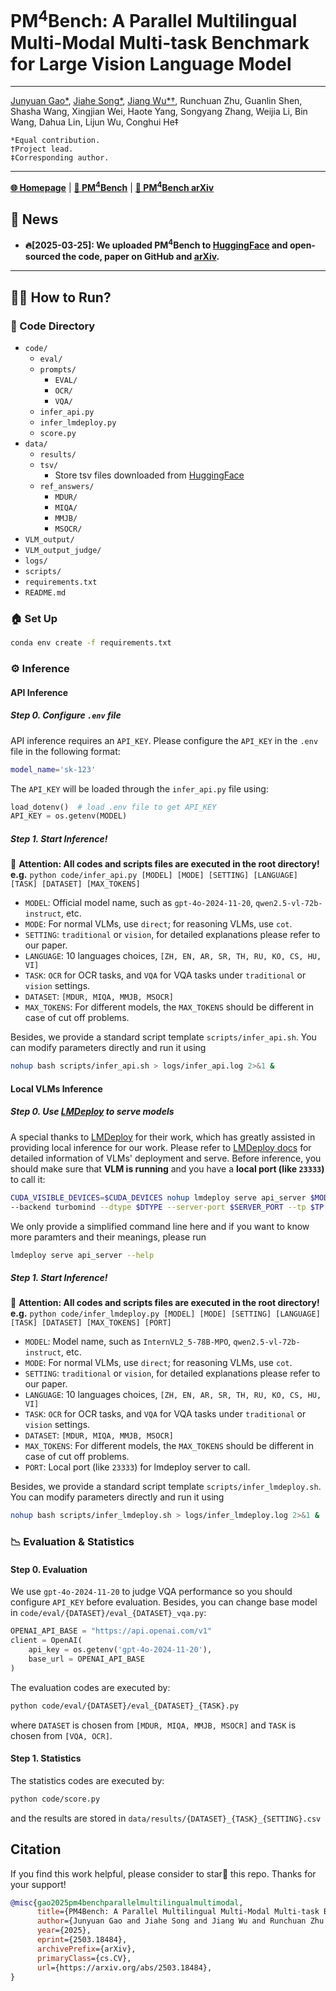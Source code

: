 # PM<sup>4</sup>Bench: A Parallel Multilingual Multi-Modal Multi-task Benchmark for Large Vision Language Model
---

[Junyuan Gao*](), [Jiahe Song*](https://jiahe-song.webflow.io/), [Jiang Wu*†](), Runchuan Zhu, Guanlin Shen, Shasha Wang, Xingjian Wei, Haote Yang, Songyang Zhang, Weijia Li, Bin Wang, Dahua Lin, Lijun Wu, Conghui He‡
```
*Equal contribution.
†Project lead.
‡Corresponding author.
```
---

<!-- [**🌐 Homepage**](https://mmmu-benchmark.github.io/) | [**🏆 Leaderboard**](https://mmmu-benchmark.github.io/#leaderboard) | [**🤗 PM<sup>4</sup>Bench**](https://huggingface.co/datasets/MMMU/MMMU_Pro) | [**📖 MMMU-Pro arXiv**](https://arxiv.org/abs/2409.02813) | [**🤗 MMMU**](https://huggingface.co/datasets/MMMU/MMMU/) | [**📖 MMMU arXiv**](https://arxiv.org/pdf/2311.16502.pdf)  -->

[**🌐 Homepage**](https://songjhpku.github.io/PM4Bench/) | [**🤗 PM<sup>4</sup>Bench**](https://huggingface.co/datasets/songjhPKU/PM4Bench) | [**📖 PM<sup>4</sup>Bench arXiv**](https://arxiv.org/abs/2503.18484) 


## 📢 News

- **🔥[2025-03-25]: We uploaded PM<sup>4</sup>Bench to [HuggingFace](https://huggingface.co/datasets/songjhPKU/PM4Bench) and open-sourced the code, paper on GitHub and [arXiv](https://arxiv.org/abs/2503.18484).**

---

## 🧑‍💻 How to Run?
### 📁 Code Directory
- `code/`
  - `eval/`
  - `prompts/`
    - `EVAL/`
    - `OCR/`
    - `VQA/`
  - `infer_api.py`
  - `infer_lmdeploy.py`
  - `score.py`
- `data/`
  - `results/`
  - `tsv/`
    - Store tsv files downloaded from [HuggingFace](https://huggingface.co/datasets/songjhPKU/PM4Bench)
  - `ref_answers/`
    - `MDUR/`
    - `MIQA/`
    - `MMJB/`
    - `MSOCR/`
- `VLM_output/`
- `VLM_output_judge/`
- `logs/`
- `scripts/`
- `requirements.txt`
- `README.md`
### 🏠 Set Up
``` bash
conda env create -f requirements.txt
```
### ⚙️ Inference
#### API Inference
##### Step 0. Configure `.env` file
API inference requires an `API_KEY`. Please configure the `API_KEY` in the `.env` file in the following format: 
``` bash
model_name='sk-123'
```
The `API_KEY` will be loaded through the `infer_api.py` file using:
``` python
load_dotenv()  # load .env file to get API_KEY
API_KEY = os.getenv(MODEL)
```
##### Step 1. Start Inference!
🔴 **Attention: All codes and scripts files are executed in the root directory!**
**e.g.** `python code/infer_api.py [MODEL] [MODE] [SETTING] [LANGUAGE] [TASK] [DATASET] [MAX_TOKENS]`
* `MODEL`: Official model name, such as `gpt-4o-2024-11-20`, `qwen2.5-vl-72b-instruct`, etc.
* `MODE`: For normal VLMs, use `direct`; for reasoning VLMs, use `cot`.
* `SETTING`: `traditional` or `vision`, for detailed explanations please refer to our paper.
* `LANGUAGE`: 10 languages choices, `[ZH, EN, AR, SR, TH, RU, KO, CS, HU, VI]`
* `TASK`: `OCR` for OCR tasks, and `VQA` for VQA tasks under `traditional` or `vision` settings.
* `DATASET`: `[MDUR, MIQA, MMJB, MSOCR]`
* `MAX_TOKENS`: For different models, the `MAX_TOKENS` should be different in case of cut off problems.

Besides, we provide a standard script template `scripts/infer_api.sh`. You can modify parameters directly and run it using 
``` bash
nohup bash scripts/infer_api.sh > logs/infer_api.log 2>&1 &
```

#### Local VLMs Inference
##### Step 0. Use [LMDeploy](https://github.com/InternLM/lmdeploy) to serve models
A special thanks to [LMDeploy](https://github.com/InternLM/lmdeploy) for their work, which has greatly assisted in providing local inference for our work. Please refer to [LMDeploy docs](https://lmdeploy.readthedocs.io/en/latest/get_started/get_started.html) for detailed information of VLMs' deployment and serve. Before inference, you should make sure that **VLM is running** and you have a **local port (like `23333`)** to call it:
``` bash
CUDA_VISIBLE_DEVICES=$CUDA_DEVICES nohup lmdeploy serve api_server $MODEL_PATH 
--backend turbomind --dtype $DTYPE --server-port $SERVER_PORT --tp $TP > $LOG_PATH 2>&1 &
```
We only provide a simplified command line here and if you want to know more paramters and their meanings, please run
``` bash
lmdeploy serve api_server --help
```
##### Step 1. Start Inference!
🔴 **Attention: All codes and scripts files are executed in the root directory!**
**e.g.** `python code/infer_lmdeploy.py [MODEL] [MODE] [SETTING] [LANGUAGE] [TASK] [DATASET] [MAX_TOKENS] [PORT]`
* `MODEL`: Model name, such as `InternVL2_5-78B-MPO`, `qwen2.5-vl-72b-instruct`, etc.
* `MODE`: For normal VLMs, use `direct`; for reasoning VLMs, use `cot`.
* `SETTING`: `traditional` or `vision`, for detailed explanations please refer to our paper.
* `LANGUAGE`: 10 languages choices, `[ZH, EN, AR, SR, TH, RU, KO, CS, HU, VI]`
* `TASK`: `OCR` for OCR tasks, and `VQA` for VQA tasks under `traditional` or `vision` settings.
* `DATASET`: `[MDUR, MIQA, MMJB, MSOCR]`
* `MAX_TOKENS`: For different models, the `MAX_TOKENS` should be different in case of cut off problems.
* `PORT`: Local port (like `23333`) for lmdeploy server to call.

Besides, we provide a standard script template `scripts/infer_lmdeploy.sh`. You can modify parameters directly and run it using 
``` bash
nohup bash scripts/infer_lmdeploy.sh > logs/infer_lmdeploy.log 2>&1 &
```

### 📉 Evaluation & Statistics
#### Step 0. Evaluation
We use `gpt-4o-2024-11-20` to judge VQA performance so you should configure `API_KEY` before evaluation. Besides, you can change base model in `code/eval/{DATASET}/eval_{DATASET}_vqa.py`:
``` python
OPENAI_API_BASE = "https://api.openai.com/v1"
client = OpenAI(
    api_key = os.getenv('gpt-4o-2024-11-20'),
    base_url = OPENAI_API_BASE
)
```
The evaluation codes are executed by:
``` bash
python code/eval/{DATASET}/eval_{DATASET}_{TASK}.py
```
where `DATASET` is chosen from `[MDUR, MIQA, MMJB, MSOCR]` and `TASK` is chosen from `[VQA, OCR]`.
#### Step 1. Statistics
The statistics codes are executed by:
``` bash
python code/score.py
```
and the results are stored in `data/results/{DATASET}_{TASK}_{SETTING}.csv`


## Citation
If you find this work helpful, please consider to star🌟 this repo. Thanks for your support!
```bibtex
@misc{gao2025pm4benchparallelmultilingualmultimodal,
      title={PM4Bench: A Parallel Multilingual Multi-Modal Multi-task Benchmark for Large Vision Language Model}, 
      author={Junyuan Gao and Jiahe Song and Jiang Wu and Runchuan Zhu and Guanlin Shen and Shasha Wang and Xingjian Wei and Haote Yang and Songyang Zhang and Weijia Li and Bin Wang and Dahua Lin and Lijun Wu and Conghui He},
      year={2025},
      eprint={2503.18484},
      archivePrefix={arXiv},
      primaryClass={cs.CV},
      url={https://arxiv.org/abs/2503.18484}, 
}
```